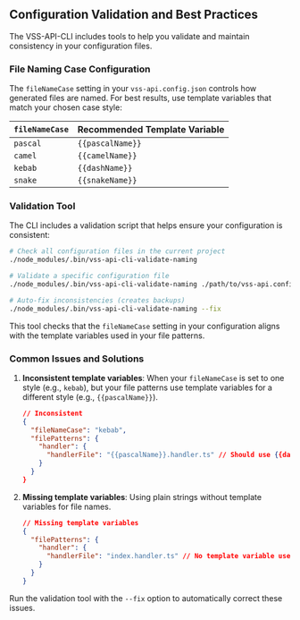 ## Configuration Validation and Best Practices

The VSS-API-CLI includes tools to help you validate and maintain consistency in your configuration files.

### File Naming Case Configuration

The `fileNameCase` setting in your `vss-api.config.json` controls how generated files are named. For best results, use template variables that match your chosen case style:

| `fileNameCase` | Recommended Template Variable |
|----------------|------------------------------|
| `pascal` | `{{pascalName}}` |
| `camel` | `{{camelName}}` |
| `kebab` | `{{dashName}}` |
| `snake` | `{{snakeName}}` |

### Validation Tool

The CLI includes a validation script that helps ensure your configuration is consistent:

```bash
# Check all configuration files in the current project
./node_modules/.bin/vss-api-cli-validate-naming

# Validate a specific configuration file
./node_modules/.bin/vss-api-cli-validate-naming ./path/to/vss-api.config.json

# Auto-fix inconsistencies (creates backups)
./node_modules/.bin/vss-api-cli-validate-naming --fix
```

This tool checks that the `fileNameCase` setting in your configuration aligns with the template variables used in your file patterns.

### Common Issues and Solutions

1. **Inconsistent template variables**: When your `fileNameCase` is set to one style (e.g., `kebab`), but your file patterns use template variables for a different style (e.g., `{{pascalName}}`).

   ```json
   // Inconsistent
   {
     "fileNameCase": "kebab",
     "filePatterns": {
       "handler": {
         "handlerFile": "{{pascalName}}.handler.ts" // Should use {{dashName}}
       }
     }
   }
   ```

2. **Missing template variables**: Using plain strings without template variables for file names.

   ```json
   // Missing template variables
   {
     "filePatterns": {
       "handler": {
         "handlerFile": "index.handler.ts" // No template variable used
       }
     }
   }
   ```

Run the validation tool with the `--fix` option to automatically correct these issues.
